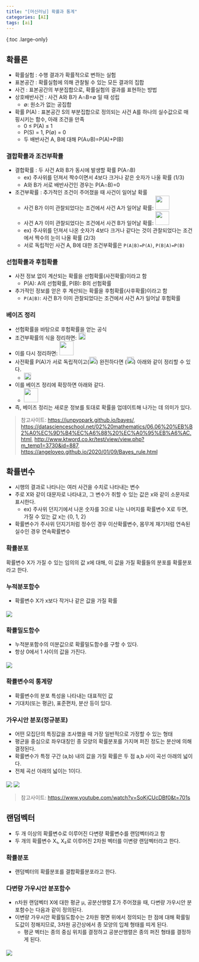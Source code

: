 ```yaml
---
title: "[머신러닝] 확률과 통계"
categories: [AI]
tags: [ai]
---
```


{:toc .large-only}

## 확률론

- 확률실험 : 수행 결과가 확률적으로 변하는 실험
- 표본공간 : 확률실험에 의해 관찰될 수 있는 모든 결과의 집합
- 사건 : 표본공간의 부분집합으로, 확률실험의 결과를 표현하는 방법
- 상호배반사건 : 사건 A와 B가 A∩B=∅ 일 때 성립
  - ∅: 원소가 없는 공집합
- 확률 P(A) : 표본공간 S의 부분집합으로 정의되는 사건 A를 하나의 실수값으로 매핑시키는 함수, 아래 조건을 만족
  - 0 ≤ P(A) ≤ 1
  - P(S) = 1, P(∅) = 0
  - 두 배반사건 A, B에 대해 P(A∪B)=P(A)+P(B)

### 결합확률과 조건부확률

- 결합확률 : 두 사건 A와 B가 동시에 발생할 확률 P(A∩B)
  - ex) 주사위를 던져서 짝수이면서 4보다 크거나 같은 숫자가 나올 확률 (1/3)
  - A와 B가 서로 배반사건인 경우는 P(A∩B)=0
- 조건부확률 : 추가적인 조건이 주어졌을 때 사건이 일어날 확률
  - <span><span style="margin-right:5px;">사건 B가 이미 관찰되었다는 조건에서 사건 A가 일어날 확률:</span><img src="../../assets/img/blog/2024-10-19-machine_learning2_01.png" style="width:auto;height:38px;"></span>
  - <span><span style="margin-right:5px;">사건 A가 이미 관찰되었다는 조건에서 사건 B가 일어날 확률:</span><img src="../../assets/img/blog/2024-10-19-machine_learning2_02.png" style="width:auto;height:36.5px;"></span>
  - ex) 주사위를 던져서 나온 숫자가 4보다 크거나 같다는 것이 관찰되었다는 조건에서 짝수의 눈이 나올 확률 (2/3)
  - 서로 독립적인 사건 A, B에 대한 조건부확률은 `P(A|B)=P(A)`, `P(B|A)=P(B)`

### 선험확률과 후험확률

- 사전 정보 없이 계산되는 확률을 선험확률(사전확률)이라고 함
  - P(A): A의 선험확률, P(B): B의 선험확률
- 추가적인 정보를 얻은 후 계산되는 확률을 후험확률(사후확률)이라고 함
  - `P(A|B)`: 사건 B가 이미 관찰되었다는 조건에서 사건 A가 일어날 후험확률

### 베이즈 정리

- 선험확률을 바탕으로 후험확률을 얻는 공식
- <span><span style="margin-right:5px;">조건부확률의 식을 정리하면:</span><img src="../../assets/img/blog/2024-10-19-machine_learning2_03.png" style="width:auto;height:19px;"></span>
- <span><span style="margin-right:5px;">이를 다시 정리하면:</span><img src="../../assets/img/blog/2024-10-19-machine_learning2_04.png" style="width:auto;height:38px;"></span>
- <span><span>사전확률 P(A)가 서로 독립적이고(</span><img src="../../assets/img/blog/2024-10-19-machine_learning2_05.png" style="width:auto;height:19px;"><span>) 완전하다면 (</span><img src="../../assets/img/blog/2024-10-19-machine_learning2_06.png" style="width:auto;height:19px;"><span>) 아래와 같이 정리할 수 있다.</span></span>
  - <img src="../../assets/img/blog/2024-10-19-machine_learning2_07.png" style="width:auto;height:19px;">
- 이를 베이즈 정리에 확장하면 아래와 같다.
  - <img src="../../assets/img/blog/2024-10-19-machine_learning2_08.png" style="width:auto;height:38px;">
- 즉, 베이즈 정리는 새로운 정보를 토대로 확률을 업데이트해 나가는 데 의미가 있다.

> 참고사이트: https://junpyopark.github.io/bayes/, https://datascienceschool.net/02%20mathematics/06.06%20%EB%B2%A0%EC%9D%B4%EC%A6%88%20%EC%A0%95%EB%A6%AC.html, http://www.ktword.co.kr/test/view/view.php?m_temp1=3730&id=887, https://angeloyeo.github.io/2020/01/09/Bayes_rule.html

## 확률변수

- 시행의 결과로 나타나는 여러 사건을 수치로 나타내는 변수
- 주로 X와 같이 대문자로 나타내고, 그 변수가 취할 수 있는 값은 x와 같이 소문자로 표시한다.
  - ex) 주사위 던지기에서 나온 숫자를 3으로 나눈 나머지를 확률변수 X로 두면, 가질 수 있는 값 x는 {0, 1, 2}
- 확률변수가 주사위 던지기처럼 정수인 경우 이산확률변수, 몸무게 재기처럼 연속된 실수인 경우 연속확률변수

### 확률분포

확률변수 X가 가질 수 있는 임의의 값 x에 대해, 이 값을 가질 확률들의 분포를 확률분포라고 한다.

### 누적분포함수

- 확률변수 X가 x보다 작거나 같은 값을 가질 확률

<img src="../../assets/img/blog/2024-10-19-machine_learning2_09.jpg" style="margin-top:5px;">

### 확률밀도함수

- 누적분포함수의 미분값으로 확률밀도함수를 구할 수 있다.
- 항상 0에서 1 사이의 값을 가진다.

<img src="../../assets/img/blog/2024-10-19-machine_learning2_10.png" style="margin-top:5px;">

### 확률변수의 통계량

- 확률변수의 분포 특성을 나타내는 대표적인 값
- 기대치(또는 평균), 표준편차, 분산 등이 있다.

### 가우시안 분포(정규분포)

- 어떤 모집단의 특징값을 조사했을 때 가장 일반적으로 가정할 수 있는 형태
- 평균을 중심으로 좌우대칭인 종 모양의 확률분포를 가지며 퍼진 정도는 분산에 의해 결정된다.
- 확률변수가 특정 구간 (a,b) 내의 값을 가질 확률은 두 점 a,b 사이 곡선 아래의 넓이다.
- 전체 곡선 아래의 넓이는 1이다.

<img src="../../assets/img/blog/2024-10-19-machine_learning2_11.jpg" style="margin-top:5px;">
<img src="../../assets/img/blog/2024-10-19-machine_learning2_12.png" style="margin-top:5px;">

> 참고사이트: https://www.youtube.com/watch?v=SoKjCUcDBf0&t=701s

## 랜덤벡터

- 두 개 이상의 확률변수로 이루어진 다변량 확률변수를 랜덤벡터라고 함
- 두 개의 확률변수 X₁, X₂로 이루어진 2차원 벡터를 이변량 랜덤벡터라고 한다.

### 확률분포

- 랜덤벡터의 확률분포를 결합확률분포라고 한다.

### 다변량 가우시안 분포함수

- n차원 랜덤벡터 X에 대한 평균 μ, 공분산행렬 Σ가 주어졌을 때, 다변량 가우시안 분포함수는 다음과 같이 정의된다.
- 이변량 가우시안 확률밀도함수는 2차원 평면 위에서 정의되는 한 점에 대해 확률밀도값이 정해지므로, 3차원 공간상에서 종 모양의 입체 형태를 띠게 된다.
  - 평균 벡터는 종의 중심 위치를 결정하고 공분산행렬은 종의 퍼진 형태를 결정하게 된다.

<img src="../../assets/img/blog/2024-10-19-machine_learning2_13.png" style="margin-top:5px;">

